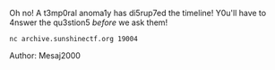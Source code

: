 Oh no! A t3mp0ral anoma1y has di5rup7ed the timeline! Y0u'll have to 4nswer the qu3stion5 *before* we ask them!

`nc archive.sunshinectf.org 19004`

Author: Mesaj2000
